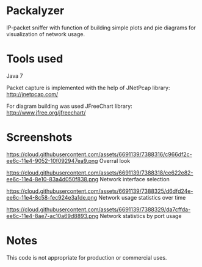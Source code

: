 # Packalyzer

IP-packet sniffer with function of building simple plots and pie diagrams for visualization of network usage.

# Tools used
Java 7

Packet capture is implemented with the help of JNetPcap library: http://jnetpcap.com/

For diagram building was used JFreeChart library: http://www.jfree.org/jfreechart/

# Screenshots
https://cloud.githubusercontent.com/assets/6691139/7388316/c966df2c-ee6c-11e4-9052-10f092947ea9.png
Overral look

https://cloud.githubusercontent.com/assets/6691139/7388318/ce622e82-ee6c-11e4-8e10-83a4d050f838.png
Network interface selection

https://cloud.githubusercontent.com/assets/6691139/7388325/d6dfd24e-ee6c-11e4-8c58-fec924e3a1de.png
Network usage statistics over time

https://cloud.githubusercontent.com/assets/6691139/7388329/da7cffda-ee6c-11e4-8ae7-ac10a69d8893.png
Network statistics by port usage 

# Notes
This code is not appropriate for production or commercial uses.
